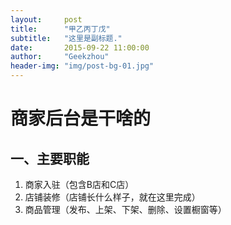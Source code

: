 ```yaml
---
layout:     post
title:      "甲乙丙丁戊"
subtitle:   "这里是副标题."
date:       2015-09-22 11:00:00
author:     "Geekzhou"
header-img: "img/post-bg-01.jpg"
---
```


# 商家后台是干啥的

## 一、主要职能
1. 商家入驻（包含B店和C店）
2. 店铺装修（店铺长什么样子，就在这里完成）
3. 商品管理（发布、上架、下架、删除、设置橱窗等）